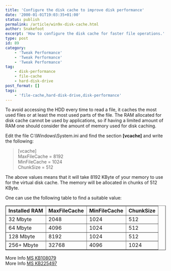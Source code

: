 ```yaml
---
title: 'Configure the disk cache to improve disk performance'
date: '2000-01-01T19:03:35+01:00'
status: publish
permalink: /article/win9x-disk-cache.html
author: Snakefoot
excerpt: 'How to configure the disk cache for faster file operations.'
type: post
id: 89
category:
    - 'Tweak Performance'
    - 'Tweak Performance'
    - 'Tweak Performance'
tag:
    - disk-performance
    - file-cache
    - hard-disk-drive
post_format: []
tags:
    - 'file-cache,hard-disk-drive,disk-performance'
---
```

To avoid accessing the HDD every time to read a file, it caches the most used files or at least the most used parts of the file. The RAM allocated for disk cache cannot be used by applications, so if having a limited amount of RAM one should consider the amount of memory used for disk caching.  
  
 Edit the file C:\\Windows\\System.ini and find the section **\[vcache\]** and write the following:

> \[vcache\]  
>  MaxFileCache = 8192  
>  MinFileCache = 1024  
>  ChunkSize = 512

 The above values means that it will take 8192 KByte of your memory to use for the virtual disk cache. The memory will be allocated in chunks of 512 KByte.  
  
 One can use the following table to find a suitable value: <table border="1" cellpadding="5"><tr><th>Installed RAM</th> <th>MaxFileCache</th> <th>MinFileCache</th> <th>ChunkSize</th></tr><tr><td>32 Mbyte</td> <td>2048</td> <td>1024</td> <td>512</td></tr><tr><td>64 Mbyte</td> <td>4096</td> <td>1024</td> <td>512</td></tr><tr><td>128 Mbyte</td> <td>8192</td> <td>1024</td> <td>512</td></tr><tr><td>256+ Mbyte</td> <td>32768</td> <td>4096</td> <td>1024</td></tr></table>

 More Info [MS KB108079](http://support.microsoft.com/kb/108079 "32-Bit File Access Maximum Cache Size [Q108079]")  
 More Info [MS KB225497](http://support.microsoft.com/kb/225497 "PRB: Windows 95 May Fail to Boot Due to I/O Subsystem Failure [Q225497]")  